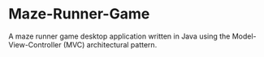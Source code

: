 # Maze-Runner-Game
A maze runner game desktop application written in Java using the Model-View-Controller (MVC) architectural pattern.
